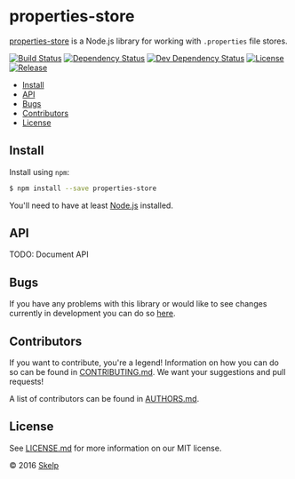 # properties-store

[properties-store](https://github.com/Skelp/properties-store) is a Node.js library for working with `.properties` file
stores.

[![Build Status](https://img.shields.io/travis/Skelp/properties-store/develop.svg?style=flat-square)](https://travis-ci.org/Skelp/properties-store)
[![Dependency Status](https://img.shields.io/david/Skelp/properties-store.svg?style=flat-square)](https://david-dm.org/Skelp/properties-store)
[![Dev Dependency Status](https://img.shields.io/david/dev/Skelp/properties-store.svg?style=flat-square)](https://david-dm.org/Skelp/properties-store#info=devDependencies)
[![License](https://img.shields.io/npm/l/properties-store.svg?style=flat-square)](https://github.com/Skelp/properties-store/blob/master/LICENSE.md)
[![Release](https://img.shields.io/npm/v/properties-store.svg?style=flat-square)](https://www.npmjs.com/package/properties-store)

* [Install](#install)
* [API](#api)
* [Bugs](#bugs)
* [Contributors](#contributors)
* [License](#license)

## Install

Install using `npm`:

``` bash
$ npm install --save properties-store
```

You'll need to have at least [Node.js](https://nodejs.org) installed.

## API

TODO: Document API

## Bugs

If you have any problems with this library or would like to see changes currently in development you can do so
[here](https://github.com/Skelp/properties-store/issues).

## Contributors

If you want to contribute, you're a legend! Information on how you can do so can be found in
[CONTRIBUTING.md](https://github.com/Skelp/properties-store/blob/master/CONTRIBUTING.md). We want your suggestions and
pull requests!

A list of  contributors can be found in [AUTHORS.md](https://github.com/Skelp/properties-store/blob/master/AUTHORS.md).

## License

See [LICENSE.md](https://github.com/Skelp/properties-store/raw/master/LICENSE.md) for more information on our MIT
license.

© 2016 [Skelp](https://skelp.io)
<img align="right" width="16" height="16" src="https://raw.githubusercontent.com/Skelp/skelp-branding/master/assets/logo/base/skelp-logo-16x16.png">
